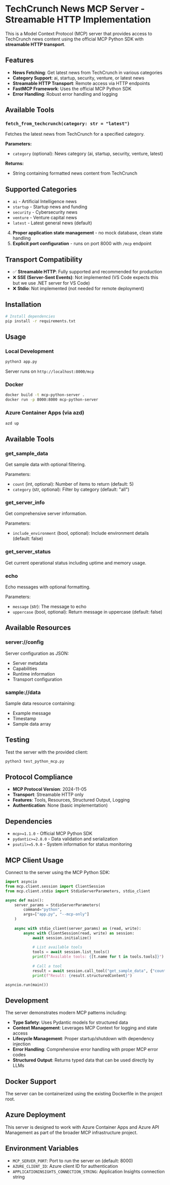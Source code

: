 # TechCrunch News MCP Server - Streamable HTTP Implementation

This is a Model Context Protocol (MCP) server that provides access to TechCrunch news content using the official MCP Python SDK with **streamable HTTP transport**.

## Features

- **News Fetching**: Get latest news from TechCrunch in various categories
- **Category Support**: ai, startup, security, venture, or latest news
- **Streamable HTTP Transport**: Remote access via HTTP endpoints
- **FastMCP Framework**: Uses the official MCP Python SDK
- **Error Handling**: Robust error handling and logging

## Available Tools

### `fetch_from_techcrunch(category: str = "latest")`
Fetches the latest news from TechCrunch for a specified category.

**Parameters:**
- `category` (optional): News category (ai, startup, security, venture, latest)

**Returns:**
- String containing formatted news content from TechCrunch

## Supported Categories

- `ai` - Artificial Intelligence news
- `startup` - Startup news and funding
- `security` - Cybersecurity news  
- `venture` - Venture capital news
- `latest` - Latest general news (default)
4. **Proper application state management** - no mock database, clean state handling
5. **Explicit port configuration** - runs on port 8000 with `/mcp` endpoint

## Transport Compatibility

- ✅ **Streamable HTTP**: Fully supported and recommended for production
- ❌ **SSE (Server-Sent Events)**: Not implemented (VS Code expects this but we use .NET server for VS Code)
- ❌ **Stdio**: Not implemented (not needed for remote deployment)

## Installation

```bash
# Install dependencies
pip install -r requirements.txt
```

## Usage

### Local Development
```bash
python3 app.py
```

Server runs on `http://localhost:8000/mcp`

### Docker
```bash
docker build -t mcp-python-server .
docker run -p 8000:8000 mcp-python-server
```

### Azure Container Apps (via azd)
```bash
azd up
```


## Available Tools

### get_sample_data

Get sample data with optional filtering.

Parameters:

- `count` (int, optional): Number of items to return (default: 5)
- `category` (str, optional): Filter by category (default: "all")

### get_server_info

Get comprehensive server information.

Parameters:

- `include_environment` (bool, optional): Include environment details (default: false)

### get_server_status

Get current operational status including uptime and memory usage.

### echo

Echo messages with optional formatting.

Parameters:

- `message` (str): The message to echo
- `uppercase` (bool, optional): Return message in uppercase (default: false)

## Available Resources

### server://config

Server configuration as JSON:

- Server metadata
- Capabilities
- Runtime information
- Transport configuration

### sample://data

Sample data resource containing:

- Example message
- Timestamp
- Sample data array

## Testing

Test the server with the provided client:

```bash
python3 test_python_mcp.py
```

## Protocol Compliance

- **MCP Protocol Version**: 2024-11-05
- **Transport**: Streamable HTTP only
- **Features**: Tools, Resources, Structured Output, Logging
- **Authentication**: None (basic implementation)

## Dependencies

- `mcp>=1.1.0` - Official MCP Python SDK
- `pydantic>=2.8.0` - Data validation and serialization
- `psutil>=5.9.0` - System information for status monitoring

## MCP Client Usage

Connect to the server using the MCP Python SDK:

```python
import asyncio
from mcp.client.session import ClientSession
from mcp.client.stdio import StdioServerParameters, stdio_client

async def main():
    server_params = StdioServerParameters(
        command="python",
        args=["app.py", "--mcp-only"]
    )
    
    async with stdio_client(server_params) as (read, write):
        async with ClientSession(read, write) as session:
            await session.initialize()
            
            # List available tools
            tools = await session.list_tools()
            print(f"Available tools: {[t.name for t in tools.tools]}")
            
            # Call a tool
            result = await session.call_tool("get_sample_data", {"count": 3})
            print(f"Result: {result.structuredContent}")

asyncio.run(main())
```

## Development

The server demonstrates modern MCP patterns including:

- **Type Safety**: Uses Pydantic models for structured data
- **Context Management**: Leverages MCP Context for logging and state access
- **Lifecycle Management**: Proper startup/shutdown with dependency injection
- **Error Handling**: Comprehensive error handling with proper MCP error codes
- **Structured Output**: Returns typed data that can be used directly by LLMs

## Docker Support

The server can be containerized using the existing Dockerfile in the project root.

## Azure Deployment

This server is designed to work with Azure Container Apps and Azure API Management as part of the broader MCP infrastructure project.

## Environment Variables

- `MCP_SERVER_PORT`: Port to run the server on (default: 8000)
- `AZURE_CLIENT_ID`: Azure client ID for authentication
- `APPLICATIONINSIGHTS_CONNECTION_STRING`: Application Insights connection string
